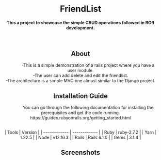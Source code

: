 <div align="center">
  <h1>FriendList</h1>
  <h4> This a project to showcase the simple CRUD operations followed in ROR development. </h4>
  <br>
  <h2>About</h2>
  <p style="text-indent:50px">-This is a simple demonstration of a rails project where you have a user module.<br>
    -The user can add delete and edit the friendlist.<br>
    -The architecture is a simple MVC one almost similar to the Django project.<br>
    
  <h2>Installation Guide</h2>  
  <p style="text-indent:50px">You can go through the following documentation for installing the prerequisites and get the code running.<br>
  https://guides.rubyonrails.org/getting_started.html</p><br>
  | Tools  | Version |
  | ------------- | ------------- |
  | Ruby  | ruby-2.7.2  |
  | Yarn  | 1.22.5  |
  | Node  | v12.16.3  |
  | Rails  | Rails 6.1.0  |
  | Gems  | 3.1.4  |
  <h2>Screenshots</h2>
  <img src="">
  <img src="">
  
</div>

